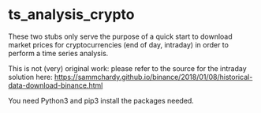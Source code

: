 # ts_analysis_crypto

These two stubs only serve the purpose of a quick start to download market prices for cryptocurrencies (end of day, intraday) in order to perform a time series analysis. 

This is not (very) original work: please refer to the source for the intraday solution here:
https://sammchardy.github.io/binance/2018/01/08/historical-data-download-binance.html

You need Python3 and pip3 install the packages needed.
